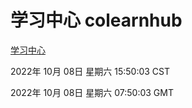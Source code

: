 # 学习中心 colearnhub
[学习中心](http://27.19.33.125:56308/colearnhub/)

2022年 10月 08日 星期六 15:50:03 CST

2022年 10月 08日 星期六 07:50:03 GMT
